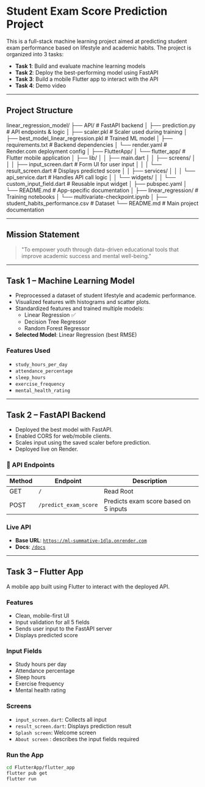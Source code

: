 # Student Exam Score Prediction Project

This is a full-stack machine learning project aimed at predicting student exam performance based on lifestyle and academic habits. The project is organized into 3 tasks:

- **Task 1**: Build and evaluate machine learning models
- **Task 2**: Deploy the best-performing model using FastAPI
- **Task 3**: Build a mobile Flutter app to interact with the API
- **Task 4**: Demo video

---

## Project Structure

linear_regression_model/
├── API/                        # FastAPI backend
│   ├── prediction.py           # API endpoints & logic
│   ├── scaler.pkl              # Scaler used during training
│   ├── best_model_linear_regression.pkl  # Trained ML model
│   ├── requirements.txt        # Backend dependencies
│   └── render.yaml             # Render.com deployment config
│
├── FlutterApp/
│   └── flutter_app/            # Flutter mobile application
│       ├── lib/
│       │   ├── main.dart
│       │   ├── screens/
│       │   │   ├── input_screen.dart       # Form UI for user input
│       │   │   └── result_screen.dart      # Displays predicted score
│       │   ├── services/
│       │   │   └── api_service.dart        # Handles API call logic
│       │   └── widgets/
│       │       └── custom_input_field.dart # Reusable input widget
│       ├── pubspec.yaml
│       └── README.md            # App-specific documentation
│
├── linear_regression/          # Training notebooks
│   └── multivariate-checkpoint.ipynb
│
├── student_habits_performance.csv  # Dataset
└── README.md                   # Main project documentation



---

## Mission Statement

> "To empower youth through data-driven educational tools that improve academic success and mental well-being."

---

## Task 1 – Machine Learning Model

- Preprocessed a dataset of student lifestyle and academic performance.
- Visualized features with histograms and scatter plots.
- Standardized features and trained multiple models:
  - Linear Regression ✅
  - Decision Tree Regressor
  - Random Forest Regressor
- **Selected Model**: Linear Regression (best RMSE)

### Features Used

- `study_hours_per_day`
- `attendance_percentage`
- `sleep_hours`
- `exercise_frequency`
- `mental_health_rating`

---

## Task 2 – FastAPI Backend

- Deployed the best model with FastAPI.
- Enabled CORS for web/mobile clients.
- Scales input using the saved scaler before prediction.
- Deployed live on Render.

### 🔗 API Endpoints

| Method | Endpoint | Description |
|--------|----------|-------------|
| GET | `/` | Read Root |
| POST | `/predict_exam_score` | Predicts exam score based on 5 inputs |

### Live API

- **Base URL**: [`https://ml-summative-1dlp.onrender.com`](https://ml-summative-1dlp.onrender.com)
- **Docs**: [`/docs`](https://ml-summative-1dlp.onrender.com/docs)

---

## Task 3 – Flutter App

A mobile app built using Flutter to interact with the deployed API.

### Features

- Clean, mobile-first UI
- Input validation for all 5 fields
- Sends user input to the FastAPI server
- Displays predicted score


### Input Fields

- Study hours per day
- Attendance percentage
- Sleep hours
- Exercise frequency
- Mental health rating

### Screens

- `input_screen.dart`: Collects all input
- `result_screen.dart`: Displays prediction result
- `Splash screen`: Welcome screen
- `About screen` : describes the input fields required

### Run the App

```bash
cd FlutterApp/flutter_app
flutter pub get
flutter run
